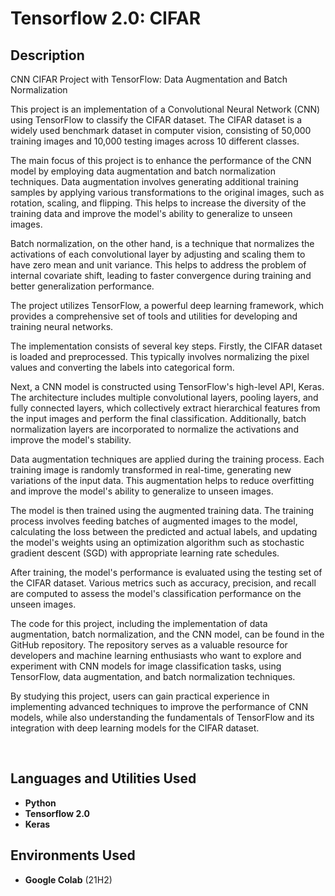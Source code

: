<h1>Tensorflow 2.0: CIFAR</h1>


<h2>Description</h2>
CNN CIFAR Project with TensorFlow: Data Augmentation and Batch Normalization

This project is an implementation of a Convolutional Neural Network (CNN) using TensorFlow to classify the CIFAR dataset. The CIFAR dataset is a widely used benchmark dataset in computer vision, consisting of 50,000 training images and 10,000 testing images across 10 different classes.

The main focus of this project is to enhance the performance of the CNN model by employing data augmentation and batch normalization techniques. Data augmentation involves generating additional training samples by applying various transformations to the original images, such as rotation, scaling, and flipping. This helps to increase the diversity of the training data and improve the model's ability to generalize to unseen images.

Batch normalization, on the other hand, is a technique that normalizes the activations of each convolutional layer by adjusting and scaling them to have zero mean and unit variance. This helps to address the problem of internal covariate shift, leading to faster convergence during training and better generalization performance.

The project utilizes TensorFlow, a powerful deep learning framework, which provides a comprehensive set of tools and utilities for developing and training neural networks.

The implementation consists of several key steps. Firstly, the CIFAR dataset is loaded and preprocessed. This typically involves normalizing the pixel values and converting the labels into categorical form.

Next, a CNN model is constructed using TensorFlow's high-level API, Keras. The architecture includes multiple convolutional layers, pooling layers, and fully connected layers, which collectively extract hierarchical features from the input images and perform the final classification. Additionally, batch normalization layers are incorporated to normalize the activations and improve the model's stability.

Data augmentation techniques are applied during the training process. Each training image is randomly transformed in real-time, generating new variations of the input data. This augmentation helps to reduce overfitting and improve the model's ability to generalize to unseen images.

The model is then trained using the augmented training data. The training process involves feeding batches of augmented images to the model, calculating the loss between the predicted and actual labels, and updating the model's weights using an optimization algorithm such as stochastic gradient descent (SGD) with appropriate learning rate schedules.

After training, the model's performance is evaluated using the testing set of the CIFAR dataset. Various metrics such as accuracy, precision, and recall are computed to assess the model's classification performance on the unseen images.

The code for this project, including the implementation of data augmentation, batch normalization, and the CNN model, can be found in the GitHub repository. The repository serves as a valuable resource for developers and machine learning enthusiasts who want to explore and experiment with CNN models for image classification tasks, using TensorFlow, data augmentation, and batch normalization techniques.

By studying this project, users can gain practical experience in implementing advanced techniques to improve the performance of CNN models, while also understanding the fundamentals of TensorFlow and its integration with deep learning models for the CIFAR dataset.

<br />


<h2>Languages and Utilities Used</h2>

- <b>Python</b> 
- <b>Tensorflow 2.0</b>
- <b>Keras</b>

<h2>Environments Used </h2>

- <b>Google Colab</b> (21H2)


<!--
 ```diff
- text in red
+ text in green
! text in orange
# text in gray
@@ text in purple (and bold)@@
```
--!>
